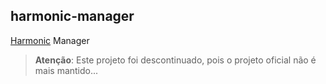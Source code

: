 ## harmonic-manager

[Harmonic](https://github.com/JSRocksHQ/harmonic) Manager

> **Atenção**: Este projeto foi descontinuado, pois o projeto oficial não é mais mantido...
